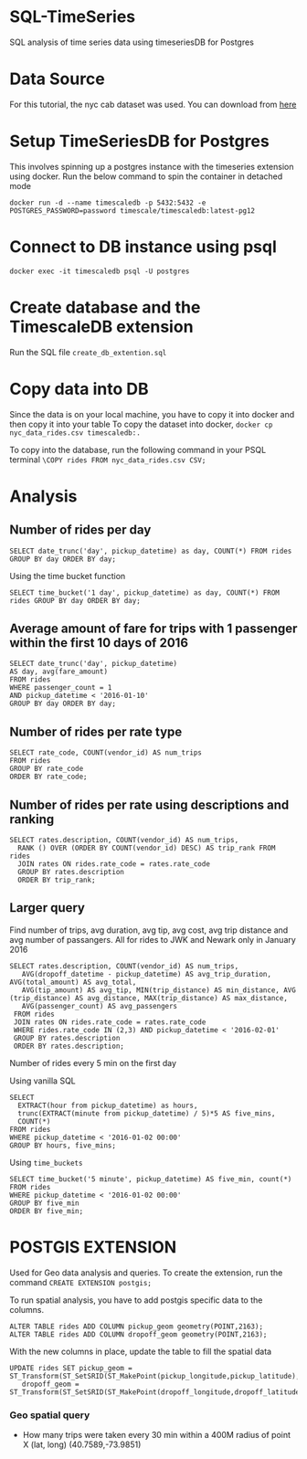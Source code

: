 # SQL-TimeSeries
SQL analysis of time series data using timeseriesDB for Postgres

# Data Source
For this tutorial, the nyc cab dataset was used. You can download from [here](https://timescaledata.blob.core.windows.net/datasets/nyc_data.tar.gz)

# Setup TimeSeriesDB for Postgres
This involves spinning up a postgres instance with the timeseries extension using docker.
 Run the below command to spin the container in detached mode

 ```
docker run -d --name timescaledb -p 5432:5432 -e POSTGRES_PASSWORD=password timescale/timescaledb:latest-pg12
 ```

 # Connect to DB instance using psql
 ```
docker exec -it timescaledb psql -U postgres
 ```

# Create database and the TimescaleDB extension
Run the SQL file `create_db_extention.sql`

# Copy data into DB
Since the data is on your local machine, you have to copy it into docker and then copy it into your table
To copy the dataset into docker, `docker cp nyc_data_rides.csv timescaledb:.`

To copy into the database, run the following command in your PSQL terminal `\COPY rides FROM nyc_data_rides.csv CSV;`

# Analysis
## Number of rides per day
`SELECT date_trunc('day', pickup_datetime) as day, COUNT(*) FROM rides GROUP BY day ORDER BY day;`

Using the time bucket function

 `SELECT time_bucket('1 day', pickup_datetime) as day, COUNT(*) FROM rides GROUP BY day ORDER BY day;`

## Average amount of fare for trips with 1 passenger within the first 10 days of 2016

```
SELECT date_trunc('day', pickup_datetime)
AS day, avg(fare_amount)
FROM rides
WHERE passenger_count = 1
AND pickup_datetime < '2016-01-10'
GROUP BY day ORDER BY day;
```

## Number of rides per rate type
```
SELECT rate_code, COUNT(vendor_id) AS num_trips
FROM rides
GROUP BY rate_code
ORDER BY rate_code;
```

## Number of rides per rate using descriptions and ranking

```
SELECT rates.description, COUNT(vendor_id) AS num_trips,
  RANK () OVER (ORDER BY COUNT(vendor_id) DESC) AS trip_rank FROM rides
  JOIN rates ON rides.rate_code = rates.rate_code
  GROUP BY rates.description
  ORDER BY trip_rank;
```

## Larger query
Find number of trips, avg duration, avg tip, avg cost, avg trip distance and avg number of passangers. All for rides to JWK and Newark only in January 2016

```
SELECT rates.description, COUNT(vendor_id) AS num_trips,
   AVG(dropoff_datetime - pickup_datetime) AS avg_trip_duration, AVG(total_amount) AS avg_total,
   AVG(tip_amount) AS avg_tip, MIN(trip_distance) AS min_distance, AVG (trip_distance) AS avg_distance, MAX(trip_distance) AS max_distance,
   AVG(passenger_count) AS avg_passengers
 FROM rides
 JOIN rates ON rides.rate_code = rates.rate_code
 WHERE rides.rate_code IN (2,3) AND pickup_datetime < '2016-02-01'
 GROUP BY rates.description
 ORDER BY rates.description;
```

Number of rides every 5 min on the first day

Using vanilla SQL
```
SELECT
  EXTRACT(hour from pickup_datetime) as hours,
  trunc(EXTRACT(minute from pickup_datetime) / 5)*5 AS five_mins,
  COUNT(*)
FROM rides
WHERE pickup_datetime < '2016-01-02 00:00'
GROUP BY hours, five_mins;

```

Using `time_buckets` 

```
SELECT time_bucket('5 minute', pickup_datetime) AS five_min, count(*)
FROM rides
WHERE pickup_datetime < '2016-01-02 00:00'
GROUP BY five_min
ORDER BY five_min;
```

# POSTGIS EXTENSION
Used for Geo data analysis and queries. To create the extension, run the command `CREATE EXTENSION postgis;`

To run spatial analysis, you have to add postgis specific data to the columns.
```
ALTER TABLE rides ADD COLUMN pickup_geom geometry(POINT,2163);
ALTER TABLE rides ADD COLUMN dropoff_geom geometry(POINT,2163);
```
With the new columns in place, update the table to fill the spatial data 

```
UPDATE rides SET pickup_geom = ST_Transform(ST_SetSRID(ST_MakePoint(pickup_longitude,pickup_latitude),4326),2163),
   dropoff_geom = ST_Transform(ST_SetSRID(ST_MakePoint(dropoff_longitude,dropoff_latitude),4326),2163);

```
 ### Geo spatial query
 - How many trips were taken every 30 min within a 400M radius of point X (lat, long) (40.7589,-73.9851)